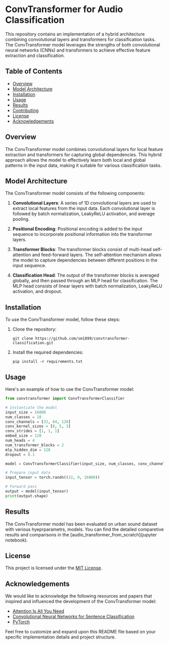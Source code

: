 # ConvTransformer for Audio Classification

This repository contains an implementation of a hybrid architecture combining convolutional layers and transformers for classification tasks. The ConvTransformer model leverages the strengths of both convolutional neural networks (CNNs) and transformers to achieve effective feature extraction and classification.

## Table of Contents
- [Overview](#overview)
- [Model Architecture](#model-architecture)
- [Installation](#installation)
- [Usage](#usage)
- [Results](#results)
- [Contributing](#contributing)
- [License](#license)
- [Acknowledgements](#acknowledgements)

## Overview

The ConvTransformer model combines convolutional layers for local feature extraction and transformers for capturing global dependencies. This hybrid approach allows the model to effectively learn both local and global patterns in the input data, making it suitable for various classification tasks.

## Model Architecture

The ConvTransformer model consists of the following components:

1. **Convolutional Layers**: A series of 1D convolutional layers are used to extract local features from the input data. Each convolutional layer is followed by batch normalization, LeakyReLU activation, and average pooling.

2. **Positional Encoding**: Positional encoding is added to the input sequence to incorporate positional information into the transformer layers.

3. **Transformer Blocks**: The transformer blocks consist of multi-head self-attention and feed-forward layers. The self-attention mechanism allows the model to capture dependencies between different positions in the input sequence.

4. **Classification Head**: The output of the transformer blocks is averaged globally, and then passed through an MLP head for classification. The MLP head consists of linear layers with batch normalization, LeakyReLU activation, and dropout.

## Installation

To use the ConvTransformer model, follow these steps:

1. Clone the repository:
   ```
   git clone https://github.com/sm1899/convtransformer-classification.git
   ```

2. Install the required dependencies:
   ```
   pip install -r requirements.txt
   ```

## Usage

Here's an example of how to use the ConvTransformer model:

```python
from convtransformer import ConvTransformerClassifier

# Instantiate the model
input_size = 16000
num_classes = 10
conv_channels = [32, 64, 128]
conv_kernel_sizes = [8, 5, 3]
conv_strides = [1, 1, 1]
embed_size = 128
num_heads = 4
num_transformer_blocks = 2
mlp_hidden_dim = 128
dropout = 0.1

model = ConvTransformerClassifier(input_size, num_classes, conv_channels, conv_kernel_sizes, conv_strides, embed_size, num_heads, num_transformer_blocks, mlp_hidden_dim, dropout)

# Prepare input data
input_tensor = torch.randn((32, 9, 16000))

# Forward pass
output = model(input_tensor)
print(output.shape)
```

## Results

The ConvTransformer model has been evaluated on urban sound dataset with verious hyeprparametrs, models. You can find the detailed comparetive results and comparisons in the [audio_transformer_from_scratch](jupyter notebook).


## License

This project is licensed under the [MIT License](LICENSE).

## Acknowledgements

We would like to acknowledge the following resources and papers that inspired and influenced the development of the ConvTransformer model:

- [Attention Is All You Need](https://arxiv.org/abs/1706.03762)
- [Convolutional Neural Networks for Sentence Classification](https://arxiv.org/abs/1408.5882)
- [PyTorch](https://pytorch.org/)

Feel free to customize and expand upon this README file based on your specific implementation details and project structure.
